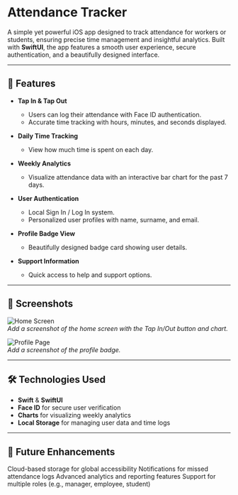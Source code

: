 # Attendance Tracker

A simple yet powerful iOS app designed to track attendance for workers or students, ensuring precise time management and insightful analytics. Built with **SwiftUI**, the app features a smooth user experience, secure authentication, and a beautifully designed interface.

---

## 🚀 Features

- **Tap In & Tap Out**  
   - Users can log their attendance with Face ID authentication.  
   - Accurate time tracking with hours, minutes, and seconds displayed.

- **Daily Time Tracking**  
   - View how much time is spent on each day.  

- **Weekly Analytics**  
   - Visualize attendance data with an interactive bar chart for the past 7 days.

- **User Authentication**  
   - Local Sign In / Log In system.  
   - Personalized user profiles with name, surname, and email.  

- **Profile Badge View**  
   - Beautifully designed badge card showing user details.  

- **Support Information**  
   - Quick access to help and support options.

---

## 📸 Screenshots

![Home Screen](#)  
*Add a screenshot of the home screen with the Tap In/Out button and chart.*

![Profile Page](#)  
*Add a screenshot of the profile badge.*

---

## 🛠️ Technologies Used

- **Swift** & **SwiftUI**  
- **Face ID** for secure user verification  
- **Charts** for visualizing weekly analytics  
- **Local Storage** for managing user data and time logs

---

## 🎯 Future Enhancements
Cloud-based storage for global accessibility
Notifications for missed attendance logs
Advanced analytics and reporting features
Support for multiple roles (e.g., manager, employee, student)
